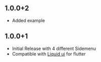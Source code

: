 ## 1.0.0+2

- Added example

## 1.0.0+1

- Initial Release with 4 different Sidemenu
- Compatible with [Liquid ui](https://pub.dev/packages/liquid_ui) for flutter
